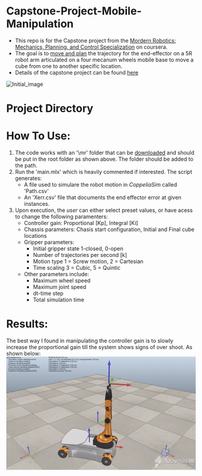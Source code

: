 # Capstone-Project-Mobile-Manipulation
* This repo is for the Capstone project from the [Mordern Robotics: Mechanics, Planning, and Control Specialization](https://www.coursera.org/specializations/modernrobotics) on coursera.
* The goal is to [move and plan]() the trajectory for the end-effector on a 5R robot arm articulated on a four mecanum wheels mobile base to move a cube from one to another specific location.
* Details of the capstone project can be found [here](http://hades.mech.northwestern.edu/index.php/Mobile_Manipulation_Capstone)

![Initial_image](http://hades.mech.northwestern.edu/images/3/33/Yb-book.png)

# Project Directory

# How To Use:
1. The code works with an '\mr' folder that can be [downloaded](https://github.com/NxRLab/ModernRobotics) and should be put in the root folder as shown above. The folder should be added to the path.
2. Run the 'main.mlx' which is heavily commented if interested. The script generates:
	* A file used to simulare the robot motion in *CoppeliaSim* called 'Path.csv'
	* An 'Xerr.csv' file that documents the end effector error at given instances.
3. Upon execution, the *user* can either select preset values, or have acess to change the following paramenters:
	* Controller gain: Proportional [Kp], Integral [Ki]
	* Chassis parameters: Chasis start configuration, Initial and Final cube locations
	* Gripper parameters:
		* Initial gripper state 1-closed, 0-open
		* Number of trajectories per second [k]
		* Motion type 1 = Screw motion, 2 = Cartesian 
		* Time scaling 3 = Cubic, 5 = Quintic
	* Other parameters include:
		* Maximum wheel speed
		* Maximum joint speed
		* dt-time step
		* Total simulation time

# Results:
The best way I found in manipulating the controller gain is to slowly increase the proportional gain till the system shows signs of over shoot. As shown below:
<img src="./result/Overshoot/Overshoot.gif" alt="SystemOvershoot" style="zoom: 100%;"/>